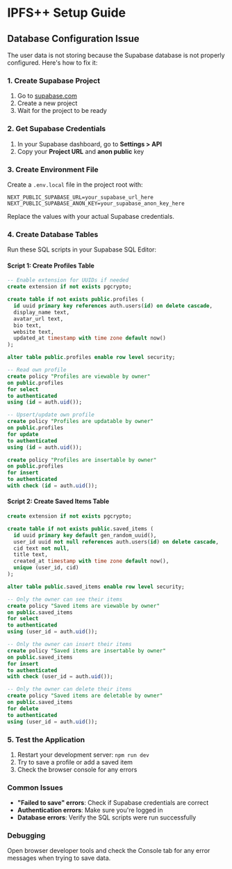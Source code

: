# IPFS++ Setup Guide

## Database Configuration Issue

The user data is not storing because the Supabase database is not properly configured. Here's how to fix it:

### 1. Create Supabase Project

1. Go to [supabase.com](https://supabase.com)
2. Create a new project
3. Wait for the project to be ready

### 2. Get Supabase Credentials

1. In your Supabase dashboard, go to **Settings > API**
2. Copy your **Project URL** and **anon public** key

### 3. Create Environment File

Create a `.env.local` file in the project root with:

```env
NEXT_PUBLIC_SUPABASE_URL=your_supabase_url_here
NEXT_PUBLIC_SUPABASE_ANON_KEY=your_supabase_anon_key_here
```

Replace the values with your actual Supabase credentials.

### 4. Create Database Tables

Run these SQL scripts in your Supabase SQL Editor:

#### Script 1: Create Profiles Table
```sql
-- Enable extension for UUIDs if needed
create extension if not exists pgcrypto;

create table if not exists public.profiles (
  id uuid primary key references auth.users(id) on delete cascade,
  display_name text,
  avatar_url text,
  bio text,
  website text,
  updated_at timestamp with time zone default now()
);

alter table public.profiles enable row level security;

-- Read own profile
create policy "Profiles are viewable by owner"
on public.profiles
for select
to authenticated
using (id = auth.uid());

-- Upsert/update own profile
create policy "Profiles are updatable by owner"
on public.profiles
for update
to authenticated
using (id = auth.uid());

create policy "Profiles are insertable by owner"
on public.profiles
for insert
to authenticated
with check (id = auth.uid());
```

#### Script 2: Create Saved Items Table
```sql
create extension if not exists pgcrypto;

create table if not exists public.saved_items (
  id uuid primary key default gen_random_uuid(),
  user_id uuid not null references auth.users(id) on delete cascade,
  cid text not null,
  title text,
  created_at timestamp with time zone default now(),
  unique (user_id, cid)
);

alter table public.saved_items enable row level security;

-- Only the owner can see their items
create policy "Saved items are viewable by owner"
on public.saved_items
for select
to authenticated
using (user_id = auth.uid());

-- Only the owner can insert their items
create policy "Saved items are insertable by owner"
on public.saved_items
for insert
to authenticated
with check (user_id = auth.uid());

-- Only the owner can delete their items
create policy "Saved items are deletable by owner"
on public.saved_items
for delete
to authenticated
using (user_id = auth.uid());
```

### 5. Test the Application

1. Restart your development server: `npm run dev`
2. Try to save a profile or add a saved item
3. Check the browser console for any errors

### Common Issues

- **"Failed to save" errors**: Check if Supabase credentials are correct
- **Authentication errors**: Make sure you're logged in
- **Database errors**: Verify the SQL scripts were run successfully

### Debugging

Open browser developer tools and check the Console tab for any error messages when trying to save data.

